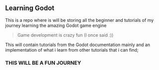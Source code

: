 ## Learning Godot

This is a repo where is will be storing all the beginner and tutorials of my journey learning the amazing Godot game engine

> Game development is crazy fun (I once said :))

This will contain tutorials from the Godot documentation mainly and an implementation of what i learn from other tutorials that i can find;

### THIS WILL BE A FUN JOURNEY 
